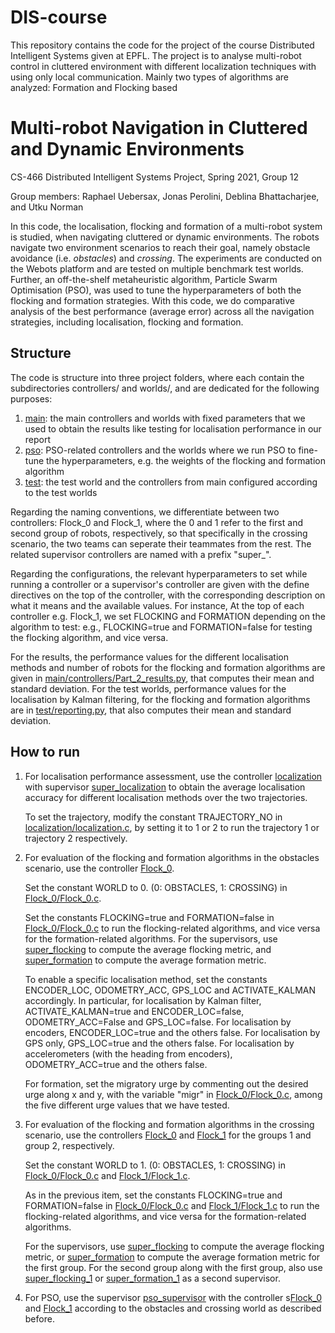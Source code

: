 # DIS-course
This repository contains the code for the project of the course Distributed Intelligent Systems given at EPFL. The project is to analyse multi-robot control in cluttered environment with different localization techniques with using only local communication. Mainly two types of algorithms are analyzed: Formation and Flocking based


# Multi-robot Navigation in Cluttered and Dynamic Environments

CS-466 Distributed Intelligent Systems Project, Spring 2021, Group 12

Group members: Raphael Uebersax, Jonas Perolini, Deblina Bhattacharjee, and Utku Norman

In this code, the localisation, flocking and formation of a multi-robot system is studied, when navigating cluttered or dynamic environments. The robots navigate two environment scenarios to reach their goal, namely obstacle avoidance (i.e. *obstacles*) and *crossing*. The experiments are conducted on the Webots platform and are tested on multiple benchmark test worlds. Further, an off-the-shelf metaheuristic algorithm, Particle Swarm Optimisation (PSO), was used to tune the hyperparameters of both the flocking and formation strategies. With this code, we do comparative analysis of the best performance (average error) across all the navigation strategies, including localisation, flocking and formation.


## Structure <a name="content"></a>

The code is structure into three project folders, where each contain the subdirectories controllers/ and worlds/, and are dedicated for the following purposes:

1. [main](main/): the main controllers and worlds with fixed parameters that we used to obtain the results like testing for localisation performance in our report
2. [pso](pso/): PSO-related controllers and the worlds where we run PSO to fine-tune the hyperparameters, e.g. the weights of the flocking and formation algorithm
3. [test](test/): the test world and the controllers from main configured according to the test worlds

Regarding the naming conventions, we differentiate between two controllers: Flock_0 and Flock_1, where the 0 and 1 refer to the first and second group of robots, respectively, so that specifically in the crossing scenario, the two teams can seperate their teammates from the rest. The related supervisor controllers are named with a prefix "super_".

Regarding the configurations, the relevant hyperparameters to set while running a controller or a supervisor's controller are given with the define directives on the top of the controller, with the corresponding description on what it means and the available values. For instance, At the top of each controller e.g. Flock_1, we set FLOCKING and FORMATION depending on the algorithm to test: e.g., FLOCKING=true and FORMATION=false for testing the flocking algorithm, and vice versa.

For the results, the performance values for the different localisation methods and number of robots for the flocking and formation algorithms are given in [main/controllers/Part_2_results.py](main/controllers/Part_2_results.py), that computes their mean and standard deviation.
For the test worlds, performance values for the localisation by Kalman filtering, for the flocking and formation algorithms are in [test/reporting.py](test/reporting.py), that also computes their mean and standard deviation.

## How to run

1. For localisation performance assessment, use the controller [localization](main/controllers/localization) with supervisor [super_localization](main/controllers/super_localization) to obtain the average localisation accuracy for different localisation methods over the two trajectories. 

	To set the trajectory, modify the constant TRAJECTORY_NO in [localization/localization.c](main/controllers/localization/localization.c), by setting it to 1 or 2 to run the trajectory 1 or trajectory 2 respectively.

2. For evaluation of the flocking and formation algorithms in the obstacles scenario, use the controller [Flock_0](main/controllers/Flock_0).

	Set the constant WORLD to 0. (0: OBSTACLES, 1: CROSSING) in [Flock_0/Flock_0.c](main/controllers/Flock_0/Flock_0.c).

	Set the constants FLOCKING=true and FORMATION=false in [Flock_0/Flock_0.c](main/controllers/Flock_0/Flock_0.c) to run the flocking-related algorithms, and vice versa for the formation-related algorithms. 
	For the supervisors, use [super_flocking](main/controllers/super_flocking/) to compute the average flocking metric, and [super_formation](main/controllers/super_formation/) to compute the average formation metric.

	To enable a specific localisation method, set the constants ENCODER_LOC, ODOMETRY_ACC, GPS_LOC and ACTIVATE_KALMAN accordingly. In particular, for localisation by Kalman filter, ACTIVATE_KALMAN=true and ENCODER_LOC=false, ODOMETRY_ACC=False and GPS_LOC=false. For localisation by encoders, ENCODER_LOC=true and the others false. For localisation by GPS only, GPS_LOC=true and the others false. For localisation by accelerometers (with the heading from encoders), ODOMETRY_ACC=true and the others false. 

	For formation, set the migratory urge by commenting out the desired urge along x and y, with the variable "migr" in [Flock_0/Flock_0.c](main/controllers/Flock_0/Flock_0.c), among the five different urge values that we have tested. 

3. For evaluation of the flocking and formation algorithms in the crossing scenario, use the controllers [Flock_0](main/controllers/Flock_0) and [Flock_1](main/controllers/Flock_1) for the groups 1 and group 2, respectively.

	Set the constant WORLD to 1. (0: OBSTACLES, 1: CROSSING) in [Flock_0/Flock_0.c](main/controllers/Flock_0/Flock_0.c) and [Flock_1/Flock_1.c](main/controllers/Flock_1/Flock_1.c).

	As in the previous item, set the constants FLOCKING=true and FORMATION=false in [Flock_0/Flock_0.c](main/controllers/Flock_0/Flock_0.c) and [Flock_1/Flock_1.c](main/controllers/Flock_1/Flock_1.c) to run the flocking-related algorithms, and vice versa for the formation-related algorithms. 

	For the supervisors, use [super_flocking](main/controllers/super_flocking/) to compute the average flocking metric, or [super_formation](main/controllers/super_formation_1/) to compute the average formation metric for the first group. For the second group along with the first group, also use [super_flocking_1](main/controllers/super_flocking_1/) or [super_formation_1](main/controllers/super_formation_1/) as a second supervisor.

4. For PSO, use the supervisor [pso_supervisor](pso/controllers/super_flocking_1/) with the controller s[Flock_0](pso/controllers/Flock_0) and [Flock_1](pso/controllers/Flock_1) according to the obstacles and crossing world as described before.

